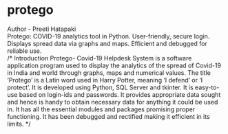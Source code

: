 # protego
Author - Preeti Hatapaki
<br>
Protego: COVID-19 analytics tool in Python. User-friendly, secure login. Displays spread data via graphs and maps. Efficient and debugged for reliable use.
<br>
/*
Introduction
Protego- Covid-19 Helpdesk System is a software application program used to display the analytics of the spread of Covid-19 in India and world through graphs, maps and numerical values.
The title ‘Protego’ is a Latin word used in Harry Potter, meaning ‘I defend’ or ‘I protect’. It is developed using Python, SQL Server and tkinter. It is easy-to-use based on login-ids and passwords. It provides appropriate data sought and hence is handy to obtain necessary data for anything it could be used in.
It has all the essential modules and packages promising proper functioning. It has been debugged and rectified making it efficient in its limits.
*/
